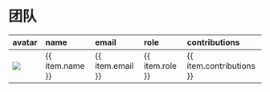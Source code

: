 # 团队

<table>
    <thead>
        <tr style="text-align: left;">
            <th>avatar</th>
            <th>name</th>
            <th>email</th>
            <th>role</th>
            <th>contributions</th>
        </tr>
    </thead>
    <tbody>
        <tr v-for="(item, index) in authorsList" :key="index">
            <td width="30"><img src="/logo.png"></td>
            <td>{{ item.name }}</td>
            <td><a :href="'mailto:' + item.email">{{ item.email }}</a></td>
            <td>{{ item.role }}</td>
            <td>{{ item.contributions }}</td>
        </tr>
    </tbody>
</table>

<script>
import { ref, onMounted } from 'vue';
 
export default {
  setup() {
    const authorsList = ref([]);
 
    const fetchData = async () => {
      try {
        const response = await fetch('https://gitee.com/api/v5/repos/dromara/warm-flow/contributors?type=authors');
        authorsList.value = await response.json();
        authorsList.value = authorsList.value.map(author => {
          if (author.name === 'warm') {
            return { ...author, role: 'Author' };
          } else if (['xiarigang', 'vanlin', 'liangli', 'Zhen'].includes(author.name)) {
            return { ...author, role: 'PMC' };
          } else {
            return { ...author, role: 'Committer' };
          }
        });
      } catch (error) {
        console.error('Error fetching data:', error);
      }
    };
 
    onMounted(fetchData);
 
    return {
      authorsList,
    };
  },
};
</script>

<style>
.header {
  margin: calc(2rem - 0.165em) 0em 1rem;
}
.user-list-item {
  display: inline-flex;
  align-items: center;
  margin: 15px 0;
  padding: 14px 0 14px 10px;
  width: 178px;
  .avatar {
    height: 50px;
    margin-right: 10px;
    border-radius: 50%;
  }
  .content {
    line-height: 22px;
    .username,
    .sub-info {
      display: block;
      color: #40485b;
      font-size: 14px;
      font-weight: 400;
    }
    .username {
      font-weight: 600;
      font-size: 16px;
    }
  }
}
</style>

